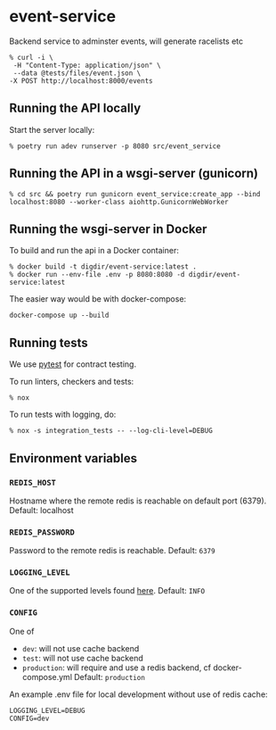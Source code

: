 # event-service
Backend service to adminster events, will generate racelists etc


```
% curl -i \
 -H "Content-Type: application/json" \
 --data @tests/files/event.json \
-X POST http://localhost:8000/events
```


## Running the API locally
Start the server locally:
```
% poetry run adev runserver -p 8080 src/event_service
```
## Running the API in a wsgi-server (gunicorn)
```
% cd src && poetry run gunicorn event_service:create_app --bind localhost:8080 --worker-class aiohttp.GunicornWebWorker
```
## Running the wsgi-server in Docker
To build and run the api in a Docker container:
```
% docker build -t digdir/event-service:latest .
% docker run --env-file .env -p 8080:8080 -d digdir/event-service:latest
```
The easier way would be with docker-compose:
```
docker-compose up --build
```
## Running tests
We use [pytest](https://docs.pytest.org/en/latest/) for contract testing.

To run linters, checkers and tests:
```
% nox
```
To run tests with logging, do:
```
% nox -s integration_tests -- --log-cli-level=DEBUG
```
## Environment variables
### `REDIS_HOST`
Hostname where the remote redis is reachable on default port (6379).
Default: localhost
### `REDIS_PASSWORD`
Password to the remote redis is reachable.
Default: `6379`
### `LOGGING_LEVEL`
One of the supported levels found [here](https://docs.python.org/3/library/logging.html#levels).
Default: `INFO`
### `CONFIG`
One of
- `dev`: will not use cache backend
- `test`: will not use cache backend
- `production`: will require and use a redis backend, cf docker-compose.yml
Default: `production`

An example .env file for local development without use of redis cache:
```
LOGGING_LEVEL=DEBUG
CONFIG=dev
```
